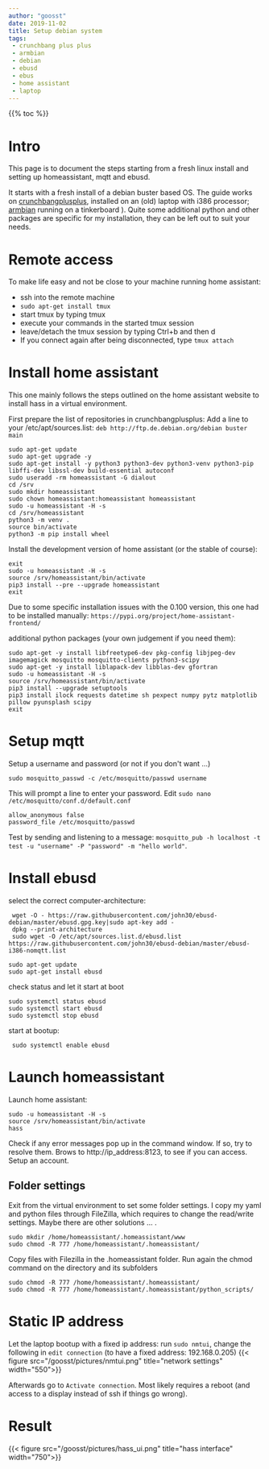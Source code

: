 ```yaml
---
author: "goosst"
date: 2019-11-02
title: Setup debian system
tags:
 - crunchbang plus plus
 - armbian
 - debian
 - ebusd
 - ebus
 - home assistant
 - laptop
---
```


{{% toc %}}

# Intro

This page is to document the steps starting from a fresh linux install and setting up homeassistant, mqtt and ebusd.

It starts with a fresh install of a debian buster based OS. The guide works on [crunchbangplusplus](https://www.crunchbangplusplus.org/), installed on an (old) laptop with i386 processor; [armbian](https://www.armbian.com/) running on a tinkerboard
).
Quite some additional python and other packages are specific for my installation, they can be left out to suit your needs.

# Remote access

To make life easy and not be close to your machine running home assistant:

* ssh into the remote machine
* `sudo apt-get install tmux`
* start tmux by typing tmux
* execute your commands in the started tmux session
* leave/detach the tmux session by typing Ctrl+b and then d
* If you connect again after being disconnected, type `tmux attach`

# Install home assistant

This one mainly follows the steps outlined on the home assistant website to install hass in a virtual environment.

First prepare the list of repositories in crunchbangplusplus:
Add a line to your /etc/apt/sources.list: `deb http://ftp.de.debian.org/debian buster main`

```
sudo apt-get update
sudo apt-get upgrade -y
sudo apt-get install -y python3 python3-dev python3-venv python3-pip libffi-dev libssl-dev build-essential autoconf 
sudo useradd -rm homeassistant -G dialout
cd /srv
sudo mkdir homeassistant
sudo chown homeassistant:homeassistant homeassistant
sudo -u homeassistant -H -s
cd /srv/homeassistant
python3 -m venv .
source bin/activate
python3 -m pip install wheel
```

Install the development version of home assistant (or the stable of course):
```
exit
sudo -u homeassistant -H -s
source /srv/homeassistant/bin/activate
pip3 install --pre --upgrade homeassistant
exit
```
Due to some specific installation issues with the 0.100 version, this one had to be installed manually: `https://pypi.org/project/home-assistant-frontend/`

additional python packages (your own judgement if you need them):

```
sudo apt-get -y install libfreetype6-dev pkg-config libjpeg-dev imagemagick mosquitto mosquitto-clients python3-scipy
sudo apt-get -y install liblapack-dev libblas-dev gfortran
sudo -u homeassistant -H -s
source /srv/homeassistant/bin/activate
pip3 install --upgrade setuptools
pip3 install ilock requests datetime sh pexpect numpy pytz matplotlib pillow pyunsplash scipy
exit
```

# Setup mqtt
Setup a username and password (or not if you don't want ...)

```
sudo mosquitto_passwd -c /etc/mosquitto/passwd username

```
This will prompt a line to enter your password. 
Edit `sudo nano /etc/mosquitto/conf.d/default.conf`
```
allow_anonymous false
password_file /etc/mosquitto/passwd
```

Test by sending and listening to a message: `mosquitto_pub -h localhost -t test -u "username" -P "password" -m "hello world"`.


# Install ebusd

select the correct computer-architecture:
```
 wget -O - https://raw.githubusercontent.com/john30/ebusd-debian/master/ebusd.gpg.key|sudo apt-key add -
 dpkg --print-architecture
 sudo wget -O /etc/apt/sources.list.d/ebusd.list https://raw.githubusercontent.com/john30/ebusd-debian/master/ebusd-i386-nomqtt.list
 ```

```
sudo apt-get update
sudo apt-get install ebusd
```
 check status and let it start at boot
 ```
 sudo systemctl status ebusd
 sudo systemctl start ebusd
 sudo systemctl stop ebusd
 ```
start at bootup:
 ```
  sudo systemctl enable ebusd
```



# Launch homeassistant

Launch home assistant:
```
sudo -u homeassistant -H -s
source /srv/homeassistant/bin/activate
hass
```
Check if any error messages pop up in the command window. If so, try to resolve them.
Brows to http://ip_address:8123, to see if you can access. Setup an account.

## Folder settings

Exit from the virtual environment to set some folder settings.
I copy my yaml and python files through FileZilla, which requires to change the read/write settings.
Maybe there are other solutions ... .

```
sudo mkdir /home/homeassistant/.homeassistant/www
sudo chmod -R 777 /home/homeassistant/.homeassistant/
```
Copy files with Filezilla in the .homeassistant folder.
Run again the chmod command on the directory and its subfolders
```
sudo chmod -R 777 /home/homeassistant/.homeassistant/
sudo chmod -R 777 /home/homeassistant/.homeassistant/python_scripts/
```

# Static IP address

Let the laptop bootup with a fixed ip address:
run `sudo nmtui`, change the following in `edit connection` (to have a fixed address: 192.168.0.205)
{{< figure src="/goosst/pictures/nmtui.png" title="network settings" width="550">}}

Afterwards go to `Activate connection`.
Most likely requires a reboot (and access to a display instead of ssh if things go wrong).


# Result
{{< figure src="/goosst/pictures/hass_ui.png" title="hass interface" width="750">}}
